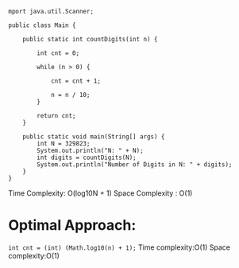 ```
mport java.util.Scanner;

public class Main {
  
    public static int countDigits(int n) {
      
        int cnt = 0;
        
        while (n > 0) {
            
            cnt = cnt + 1;
            
            n = n / 10;
        }
       
        return cnt;
    }

    public static void main(String[] args) {
        int N = 329823;
        System.out.println("N: " + N);
        int digits = countDigits(N);
        System.out.println("Number of Digits in N: " + digits);
    }
}
```
Time Complexity: O(log10N + 1) 
Space Complexity : O(1)

# Optimal Approach:
``
 int cnt = (int) (Math.log10(n) + 1);
 ``
 Time complexity:O(1)
 Space complexity:O(1)
